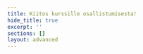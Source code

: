 ```yaml
---
title: Kiitos kurssille osallistumisesta!
hide_title: true
excerpt: ''
sections: []
layout: advanced
---
```

